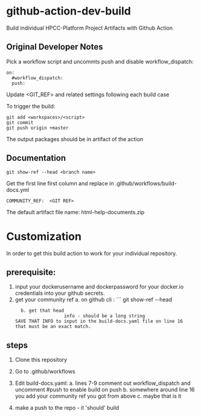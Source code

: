 # github-action-dev-build
Build individual HPCC-Platform Project Artifacts with Github Action

## Original Developer Notes
Pick a workflow script and uncommts push and disable workflow_dispatch:

```code
on:
  #workflow_dispatch:
  push:
```
Update <GIT_REF> and related settings following each build case

To trigger the build:
```console
git add <workspaces>/<script>
git commit
git push origin +master
```
The output packages should be in artifact of the action

## Documentation
```console
git show-ref --head <branch name>
```
Get the first line first column and replace <GIT REF> in .github/workflows/build-docs.yml
```code
COMMUNITY_REF:  <GIT REF>
```
The default artifact file name: html-help-documents.zip



# Customization
In order to get this build action to work for your individual repository. 
## prerequisite: 
  1. input your dockerusername and dockerpassword for your docker.io credentials into your github secrets.
  2. get your community ref
       a. on github cli :
          ```
     git show-ref --head
     ```
       b. get that head
                       info - should be a long string
     SAVE THAT INFO to input in the build-docs.yaml file on line 16
     that must be an exact match. 

## steps
1. Clone this repository
2. Go to .github/workflows
3. Edit build-docs.yaml:
   a. lines 7-9 comment out workflow_dispatch and uncomment #push to enable build on push
   b. somewhere around line 16 you add your community ref you got from  above 
   c. maybe that is it
   
6. make a push to the repo - it 'should' build
   
